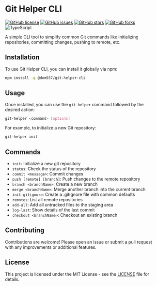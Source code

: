 

# Git Helper CLI

[![GitHub license](https://img.shields.io/github/license/dom557/git-helper-cli )](https://github.com/dom557/git-helper-cli/blob/main/LICENSE)
[![GitHub issues](https://img.shields.io/github/issues/dom557/git-helper-cli )](https://github.com/dom557/git-helper-cli/issues)
[![GitHub stars](https://img.shields.io/github/stars/dom557/git-helper-cli )](https://github.com/dom557/git-helper-cli/stargazers)
[![GitHub forks](https://img.shields.io/github/forks/dom557/git-helper-cli )](https://github.com/dom557/git-helper-cli/network)
![TypeScript](https://img.shields.io/badge/-TypeScript-blue)

A simple CLI tool to simplify common Git commands like initializing repositories, committing changes, pushing to remote, etc.

## Installation

To use Git Helper CLI, you can install it globally via npm:

```bash
npm install -g @dom557/git-helper-cli
```

## Usage

Once installed, you can use the `git-helper` command followed by the desired action:

```bash
git-helper <command> [options]
```

For example, to initialize a new Git repository:

```bash
git-helper init
```

## Commands

- `init`: Initialize a new git repository
- `status`: Check the status of the repository
- `commit <message>`: Commit changes
- `push [remote] [branch]`: Push changes to the remote repository
- `branch <branchName>`: Create a new branch
- `merge <branchName>`: Merge another branch into the current branch
- `init-gitignore`: Create a .gitignore file with common defaults
- `remotes`: List all remote repositories
- `add-all`: Add all untracked files to the staging area
- `log-last`: Show details of the last commit
- `checkout <branchName>`: Checkout an existing branch

## Contributing

Contributions are welcome! Please open an issue or submit a pull request with any improvements or additional features.

## License

This project is licensed under the MIT License - see the [LICENSE](LICENSE) file for details.


